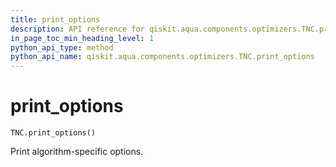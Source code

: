 ```yaml
---
title: print_options
description: API reference for qiskit.aqua.components.optimizers.TNC.print_options
in_page_toc_min_heading_level: 1
python_api_type: method
python_api_name: qiskit.aqua.components.optimizers.TNC.print_options
---
```


# print\_options

<span id="qiskit.aqua.components.optimizers.TNC.print_options" />

`TNC.print_options()`

Print algorithm-specific options.

